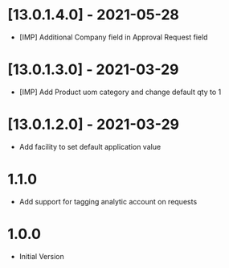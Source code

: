 # [13.0.1.4.0] - 2021-05-28

- [IMP] Additional Company field in Approval Request field

# [13.0.1.3.0] - 2021-03-29

- [IMP] Add Product uom category and change default qty to 1

# [13.0.1.2.0] - 2021-03-29

- Add facility to set default application value

# 1.1.0

- Add support for tagging analytic account on requests

# 1.0.0

- Initial Version
